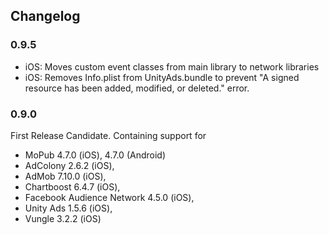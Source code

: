 ## Changelog

### 0.9.5
 * iOS: Moves custom event classes from main library to network libraries
 * iOS: Removes Info.plist from UnityAds.bundle to prevent "A signed resource has been added, modified, or deleted." error.

### 0.9.0
First Release Candidate. Containing support for 
 * MoPub 4.7.0 (iOS), 4.7.0 (Android)
 * AdColony 2.6.2 (iOS),
 * AdMob 7.10.0 (iOS),
 * Chartboost 6.4.7 (iOS),
 * Facebook Audience Network 4.5.0 (iOS),
 * Unity Ads 1.5.6 (iOS),
 * Vungle 3.2.2 (iOS)